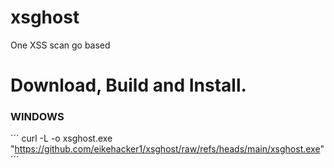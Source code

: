 # xsghost
One XSS scan go based

# Download, Build and Install.
### WINDOWS
´´´
curl -L -o xsghost.exe "https://github.com/eikehacker1/xsghost/raw/refs/heads/main/xsghost.exe"
´´´
